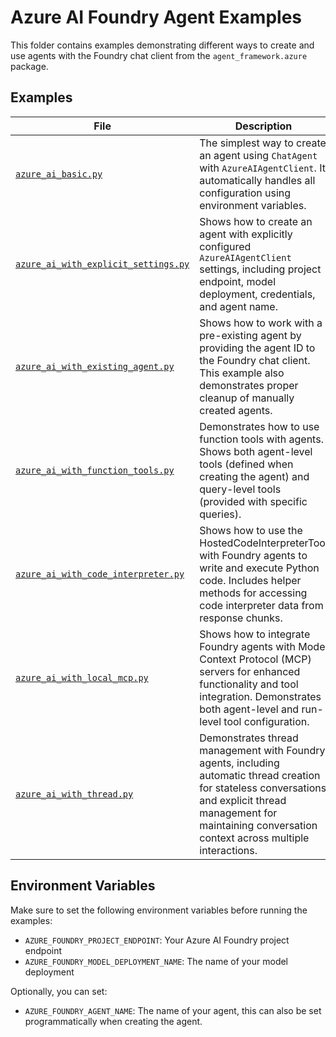 # Azure AI Foundry Agent Examples

This folder contains examples demonstrating different ways to create and use agents with the Foundry chat client from the `agent_framework.azure` package.

## Examples

| File | Description |
|------|-------------|
| [`azure_ai_basic.py`](azure_ai_basic.py) | The simplest way to create an agent using `ChatAgent` with `AzureAIAgentClient`. It automatically handles all configuration using environment variables. |
| [`azure_ai_with_explicit_settings.py`](azure_ai_with_explicit_settings.py) | Shows how to create an agent with explicitly configured `AzureAIAgentClient` settings, including project endpoint, model deployment, credentials, and agent name. |
| [`azure_ai_with_existing_agent.py`](azure_ai_with_existing_agent.py) | Shows how to work with a pre-existing agent by providing the agent ID to the Foundry chat client. This example also demonstrates proper cleanup of manually created agents. |
| [`azure_ai_with_function_tools.py`](azure_ai_with_function_tools.py) | Demonstrates how to use function tools with agents. Shows both agent-level tools (defined when creating the agent) and query-level tools (provided with specific queries). |
| [`azure_ai_with_code_interpreter.py`](azure_ai_with_code_interpreter.py) | Shows how to use the HostedCodeInterpreterTool with Foundry agents to write and execute Python code. Includes helper methods for accessing code interpreter data from response chunks. |
| [`azure_ai_with_local_mcp.py`](azure_ai_with_local_mcp.py) | Shows how to integrate Foundry agents with Model Context Protocol (MCP) servers for enhanced functionality and tool integration. Demonstrates both agent-level and run-level tool configuration. |
| [`azure_ai_with_thread.py`](azure_ai_with_thread.py) | Demonstrates thread management with Foundry agents, including automatic thread creation for stateless conversations and explicit thread management for maintaining conversation context across multiple interactions. |

## Environment Variables

Make sure to set the following environment variables before running the examples:

- `AZURE_FOUNDRY_PROJECT_ENDPOINT`: Your Azure AI Foundry project endpoint
- `AZURE_FOUNDRY_MODEL_DEPLOYMENT_NAME`: The name of your model deployment

Optionally, you can set:
- `AZURE_FOUNDRY_AGENT_NAME`: The name of your agent, this can also be set programmatically when creating the agent.

